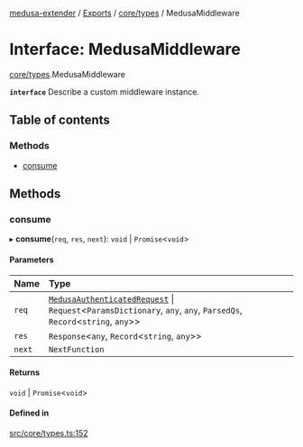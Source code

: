 [medusa-extender](../README.md) / [Exports](../modules.md) / [core/types](../modules/core_types.md) / MedusaMiddleware

# Interface: MedusaMiddleware

[core/types](../modules/core_types.md).MedusaMiddleware

**`interface`**
Describe a custom middleware instance.

## Table of contents

### Methods

- [consume](core_types.MedusaMiddleware.md#consume)

## Methods

### consume

▸ **consume**(`req`, `res`, `next`): `void` \| `Promise`<`void`\>

#### Parameters

| Name | Type |
| :------ | :------ |
| `req` | [`MedusaAuthenticatedRequest`](../modules/core_types.md#medusaauthenticatedrequest) \| `Request`<`ParamsDictionary`, `any`, `any`, `ParsedQs`, `Record`<`string`, `any`\>\> |
| `res` | `Response`<`any`, `Record`<`string`, `any`\>\> |
| `next` | `NextFunction` |

#### Returns

`void` \| `Promise`<`void`\>

#### Defined in

[src/core/types.ts:152](https://github.com/adrien2p/medusa-extender/blob/4bff17f/src/core/types.ts#L152)
